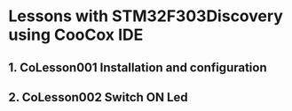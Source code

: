 # Lessons with STM32F303Discovery using CooCox IDE
## 1. CoLesson001 Installation and configuration
## 2. CoLesson002 Switch ON Led

